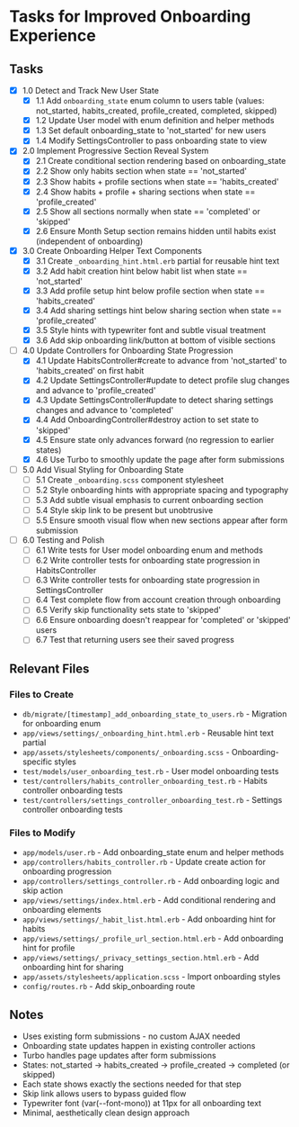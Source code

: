 # Tasks for Improved Onboarding Experience

## Tasks

- [x] 1.0 Detect and Track New User State
  - [x] 1.1 Add `onboarding_state` enum column to users table (values: not_started, habits_created, profile_created, completed, skipped)
  - [x] 1.2 Update User model with enum definition and helper methods
  - [x] 1.3 Set default onboarding_state to 'not_started' for new users
  - [x] 1.4 Modify SettingsController to pass onboarding state to view
  
- [x] 2.0 Implement Progressive Section Reveal System
  - [x] 2.1 Create conditional section rendering based on onboarding_state
  - [x] 2.2 Show only habits section when state == 'not_started'
  - [x] 2.3 Show habits + profile sections when state == 'habits_created'
  - [x] 2.4 Show habits + profile + sharing sections when state == 'profile_created'
  - [x] 2.5 Show all sections normally when state == 'completed' or 'skipped'
  - [x] 2.6 Ensure Month Setup section remains hidden until habits exist (independent of onboarding)
  
- [x] 3.0 Create Onboarding Helper Text Components
  - [x] 3.1 Create `_onboarding_hint.html.erb` partial for reusable hint text
  - [x] 3.2 Add habit creation hint below habit list when state == 'not_started'
  - [x] 3.3 Add profile setup hint below profile section when state == 'habits_created'
  - [x] 3.4 Add sharing settings hint below sharing section when state == 'profile_created'
  - [x] 3.5 Style hints with typewriter font and subtle visual treatment
  - [x] 3.6 Add skip onboarding link/button at bottom of visible sections
  
- [ ] 4.0 Update Controllers for Onboarding State Progression
  - [x] 4.1 Update HabitsController#create to advance from 'not_started' to 'habits_created' on first habit
  - [x] 4.2 Update SettingsController#update to detect profile slug changes and advance to 'profile_created'
  - [x] 4.3 Update SettingsController#update to detect sharing settings changes and advance to 'completed'
  - [x] 4.4 Add OnboardingController#destroy action to set state to 'skipped'
  - [x] 4.5 Ensure state only advances forward (no regression to earlier states)
  - [x] 4.6 Use Turbo to smoothly update the page after form submissions
  
- [ ] 5.0 Add Visual Styling for Onboarding State
  - [ ] 5.1 Create `_onboarding.scss` component stylesheet
  - [ ] 5.2 Style onboarding hints with appropriate spacing and typography
  - [ ] 5.3 Add subtle visual emphasis to current onboarding section
  - [ ] 5.4 Style skip link to be present but unobtrusive
  - [ ] 5.5 Ensure smooth visual flow when new sections appear after form submission
  
- [ ] 6.0 Testing and Polish
  - [ ] 6.1 Write tests for User model onboarding enum and methods
  - [ ] 6.2 Write controller tests for onboarding state progression in HabitsController
  - [ ] 6.3 Write controller tests for onboarding state progression in SettingsController
  - [ ] 6.4 Test complete flow from account creation through onboarding
  - [ ] 6.5 Verify skip functionality sets state to 'skipped'
  - [ ] 6.6 Ensure onboarding doesn't reappear for 'completed' or 'skipped' users
  - [ ] 6.7 Test that returning users see their saved progress

## Relevant Files

### Files to Create
- `db/migrate/[timestamp]_add_onboarding_state_to_users.rb` - Migration for onboarding enum
- `app/views/settings/_onboarding_hint.html.erb` - Reusable hint text partial
- `app/assets/stylesheets/components/_onboarding.scss` - Onboarding-specific styles
- `test/models/user_onboarding_test.rb` - User model onboarding tests
- `test/controllers/habits_controller_onboarding_test.rb` - Habits controller onboarding tests
- `test/controllers/settings_controller_onboarding_test.rb` - Settings controller onboarding tests

### Files to Modify
- `app/models/user.rb` - Add onboarding_state enum and helper methods
- `app/controllers/habits_controller.rb` - Update create action for onboarding progression
- `app/controllers/settings_controller.rb` - Add onboarding logic and skip action
- `app/views/settings/index.html.erb` - Add conditional rendering and onboarding elements
- `app/views/settings/_habit_list.html.erb` - Add onboarding hint for habits
- `app/views/settings/_profile_url_section.html.erb` - Add onboarding hint for profile
- `app/views/settings/_privacy_settings_section.html.erb` - Add onboarding hint for sharing
- `app/assets/stylesheets/application.scss` - Import onboarding styles
- `config/routes.rb` - Add skip_onboarding route

## Notes

- Uses existing form submissions - no custom AJAX needed
- Onboarding state updates happen in existing controller actions
- Turbo handles page updates after form submissions
- States: not_started → habits_created → profile_created → completed (or skipped)
- Each state shows exactly the sections needed for that step
- Skip link allows users to bypass guided flow
- Typewriter font (var(--font-mono)) at 11px for all onboarding text
- Minimal, aesthetically clean design approach